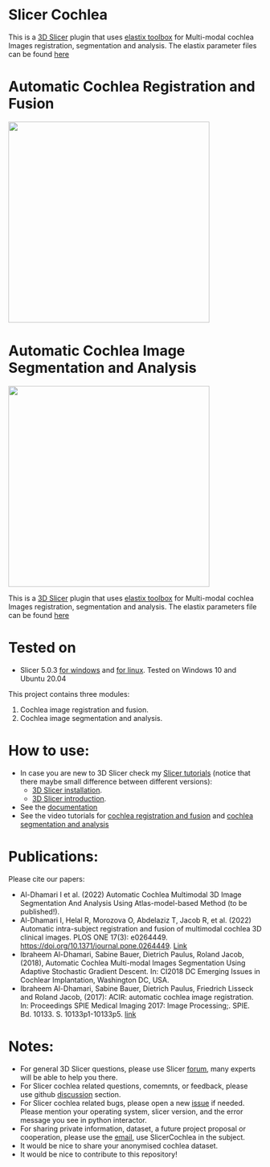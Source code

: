 # Slicer Cochlea

This is a [3D Slicer](https://gaithub.com/Slicer/Slicer) plugin that uses [elastix toolbox](https://github.com/SuperElastix/elastix) for Multi-modal cochlea Images registration, segmentation and analysis. The elastix parameter files can be found [here](https://github.com/MedicalImageAnalysisTutorials/SlicerCochlea/tree/master/docs/elastixPars)

# Automatic Cochlea Registration and Fusion
<img src="https://github.com/MedicalImageAnalysisTutorials/SlicerCochlea/raw/master/Screenshots/r1.png" width="400" height="400">


# Automatic Cochlea Image Segmentation and Analysis

<img src="https://github.com/MedicalImageAnalysisTutorials/SlicerCochlea/blob/master/Cochlea.png" width="400" height="400">

This is a [3D Slicer](https://gaithub.com/Slicer/Slicer) plugin that uses [elastix toolbox](https://github.com/SuperElastix/elastix) for Multi-modal cochlea Images registration, segmentation and analysis. The elastix parameters file can be found [here](https://github.com/MedicalImageAnalysisTutorials/SlicerCochlea/tree/master/docs/elastixPars)

# Tested on

* Slicer 5.0.3 [for windows](https://slicer-packages.kitware.com/api/v1/file/62d5d2ebe911182f1dc285b2/download) and [for linux](https://slicer-packages.kitware.com/api/v1/file/62cc52d2aa08d161a31c1af2/download). Tested on Windows 10 and Ubuntu 20.04


This project contains three modules:

  1. Cochlea image registration and fusion.
  2. Cochlea image segmentation and analysis.

# How to use:

* In case you are new to 3D Slicer check my [Slicer tutorials](https://www.youtube.com/playlist?list=PLW9iOMxMvikpyCUMmuqiloNp7rpaUl2M1) (notice that there maybe small difference between different versions):
  - [3D Slicer installation](https://www.youtube.com/watch?v=7XHhgpk0m78&list=PLW9iOMxMvikpyCUMmuqiloNp7rpaUl2M1&index=3).
  - [3D Slicer introduction](https://www.youtube.com/watch?v=mmf5eb0WrR8&list=PLW9iOMxMvikpyCUMmuqiloNp7rpaUl2M1&index=4).
* See the [documentation](https://medicalimageanalysistutorials.github.io/SlicerCochlea/)
* See the video tutorials for [cochlea registration and fusion](https://www.youtube.com/watch?v=JfEaPO3N47U&t=4s) and [cochlea segmentation and analysis](https://www.youtube.com/watch?v=jHD3GKepDLs)

# Publications:

Please cite our papers:

*  Al-Dhamari I et al. (2022) Automatic Cochlea Multimodal 3D Image Segmentation And Analysis Using Atlas-model-based Method (to be published!).
*  Al-Dhamari I, Helal R, Morozova O, Abdelaziz T, Jacob R, et al. (2022) Automatic intra-subject registration and fusion of multimodal cochlea 3D clinical images. PLOS ONE 17(3): e0264449. https://doi.org/10.1371/journal.pone.0264449. [Link](https://journals.plos.org/plosone/article/file?id=10.1371/journal.pone.0264449&type=printable)
*  Ibraheem Al-Dhamari, Sabine Bauer, Dietrich Paulus, Roland Jacob, (2018), Automatic Cochlea Multi-modal Images Segmentation Using Adaptive Stochastic Gradient Descent. In: CI2018 DC Emerging Issues in Cochlear Implantation, Washington DC, USA.
*  Ibraheem Al-Dhamari, Sabine Bauer, Dietrich Paulus, Friedrich Lisseck and Roland Jacob, (2017): ACIR: automatic cochlea image registration. In: Proceedings SPIE Medical Imaging 2017: Image Processing;. SPIE. Bd. 10133. S. 10133p1-10133p5. [link](http://spie.org/Publications/Proceedings/Paper/10.1117/12.2254396)

# Notes:  

* For general 3D Slicer questions, please use Slicer [forum](https://discourse.slicer.org), many experts will be able to help you there. 
* For Slicer cochlea related questions, comemnts, or feedback, please use github [discussion](https://github.com/MedicalImageAnalysisTutorials/SlicerCochlea/discussions/categories/q-a) section. 
* For  Slicer cochlea related bugs, please open a new [issue](https://github.com/MedicalImageAnalysisTutorials/SlicerCochlea/issues) if needed. Please mention your operating system, slicer version, and the error message you see in python interactor.
* For sharing private information, dataset, a future project proposal or cooperation, please use the [email](ibr_ex@yahoo.com), use SlicerCochlea in the subject. 
* It would be nice to share your anonymised cochlea dataset.
* It would be nice to contribute to this repository!
